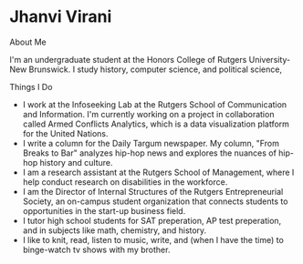 # Jhanvi Virani

About Me

I'm an undergraduate student at the Honors College of Rutgers University- New Brunswick. I study history, computer science, and political science, 

Things I Do
  - I work at the Infoseeking Lab at the Rutgers School of Communication and Information. I'm currently working on a project in collaboration called Armed Conflicts Analytics, which is a data visualization platform for the United Nations.
  - I write a column for the Daily Targum newspaper. My column, "From Breaks to Bar" analyzes hip-hop news and explores the nuances of hip-hop history and culture.
  - I am a research assistant at the Rutgers School of Management, where I help conduct research on disabilities in the workforce.
  - I am the Director of Internal Structures of the Rutgers Entrepreneurial Society, an on-campus student organization that connects students to opportunities in the start-up business field.
  - I tutor high school students for SAT preperation, AP test preperation, and in subjects like math, chemistry, and history.
  - I like to knit, read, listen to music, write, and (when I have the time) to binge-watch tv shows with my brother.
